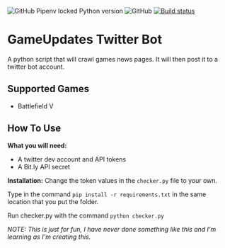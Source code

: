 ![GitHub Pipenv locked Python version](https://img.shields.io/github/pipenv/locked/python-version/No-Death/GameUpdates) ![GitHub](https://img.shields.io/github/license/No-Death/Gameupdates) [![Build status](https://ci.appveyor.com/api/projects/status/mi7fc9tvop6ew5ri?svg=true)](https://ci.appveyor.com/project/piitchyy/gameupdates-ix091)


# GameUpdates Twitter Bot
A python script that will crawl games news pages. It will then post it to a twitter bot account.


## Supported Games
- Battlefield V

## How To Use
**What you will need:**
- A twitter dev account and API tokens
- A Bit.ly API secret

**Installation:**
Change the token values in the `checker.py` file to your own.

Type in the command `pip install -r requirements.txt` in the same location that you put the folder.

Run checker.py with the command `python checker.py`

*NOTE: This is just for fun, I have never done something like this and I'm learning as I'm creating this.*
